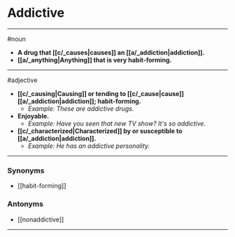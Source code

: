 # Addictive
---
#noun
- **A drug that [[c/_causes|causes]] an [[a/_addiction|addiction]].**
- **[[a/_anything|Anything]] that is very habit-forming.**
---
#adjective
- **[[c/_causing|Causing]] or tending to [[c/_cause|cause]] [[a/_addiction|addiction]]; habit-forming.**
	- _Example: These are addictive drugs._
- **Enjoyable.**
	- _Example: Have you seen that new TV show? It's so addictive._
- **[[c/_characterized|Characterized]] by or susceptible to [[a/_addiction|addiction]].**
	- _Example: He has an addictive personality._
---
### Synonyms
- [[habit-forming]]
### Antonyms
- [[nonaddictive]]
---
